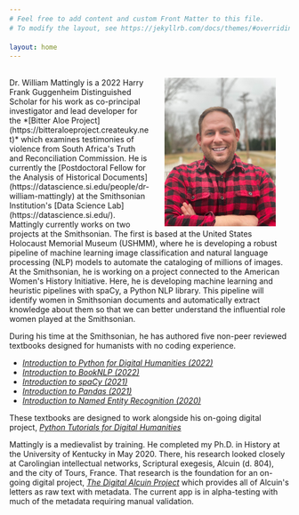 ```yaml
---
# Feel free to add content and custom Front Matter to this file.
# To modify the layout, see https://jekyllrb.com/docs/themes/#overriding-theme-defaults

layout: home
---
```

<br>
<img src="/images/wjb mattingly.jpg" align="right" width="200px" hspace="25"/>
Dr. William Mattingly is a 2022 Harry Frank Guggenheim Distinguished Scholar for his work as co-principal investigator and lead developer for the *[Bitter Aloe Project](https://bitteraloeproject.createuky.net)* which examines testimonies of violence from South Africa's Truth and Reconciliation Commission. He is currently the [Postdoctoral Fellow for the Analysis of Historical Documents](https://datascience.si.edu/people/dr-william-mattingly) at the Smithsonian Institution's [Data Science Lab](https://datascience.si.edu/). Mattingly currently works on two projects at the Smithsonian. The first is based at the United States Holocaust Memorial Museum (USHMM), where he is developing a robust pipeline of machine learning image classification and natural language processing (NLP) models to automate the cataloging of millions of images. At the Smithsonian, he is working on a project connected to the American Women's History Initiative. Here, he is developing machine learning and heuristic pipelines with spaCy, a Python NLP library. This pipeline will identify women in Smithsonian documents and automatically extract knowledge about them so that we can better understand the influential role women played at the Smithsonian.
<br clear="center"/>

During his time at the Smithsonian, he has authored five non-peer reviewed textbooks designed for humanists with no coding experience.

- *[Introduction to Python for Digital Humanities (2022)](https://python-textbook.pythonhumanities.com)*
- *[Introduction to BookNLP (2022)](https://booknlp.pythonhumanities.com)*
- *[Introduction to spaCy (2021)](https://spacy.pythonhumanities.com)*
- *[Introduction to Pandas (2021)](https://pandas.pythonhumanities.com)*
- *[Introduction to Named Entity Recognition (2020)](https://ner.pythonhumanities.com)*

These textbooks are designed to work alongside his on-going digital project, *[Python Tutorials for Digital Humanities](https://www.youtube.com/pythontutorialsfordigitalhumanities)*

Mattingly is a medievalist by training. He completed my Ph.D. in History at the University of Kentucky in May 2020. There, his research looked closely at Carolingian intellectual networks, Scriptural exegesis, Alcuin (d. 804), and the city of Tours, France. That research is the foundation for an on-going digital project, *[The Digital Alcuin Project](https:\\www.digitalalcuin.com)* which provides all of Alcuin's letters as raw text with metadata. The current app is in alpha-testing with much of the metadata requiring manual validation.
